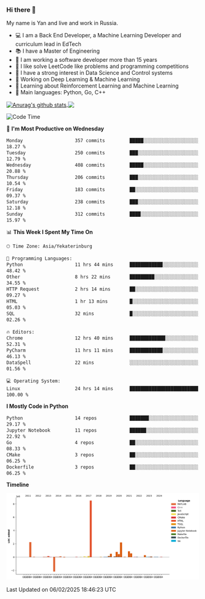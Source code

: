 ### Hi there 👋

My name is Yan and live and work in Russia.

- 💻 I am a Back End Developer, a Machine Learning Developer and curriculum lead in EdTech
- 📚 I have a Master of Engineering
- 🤔 I am working a software developer more than 15 years
- 🌱 I like solve LeetCode like problems and programming competitions
- 📝 I have a strong interest in Data Science and Control systems
- 🔭 Working on Deep Learning & Machine Learning
- 🌱 Learning about Reinforcement Learning and Machine Learning
- 🌟 Main languages: Python, Go, C++

<!--


**yanchick/yanchick** is a ✨ _special_ ✨ repository because its `README.md` (this file) appears on your GitHub profile.

Here are some ideas to get you started:

- I am a self taught Full Stack Developer and a Machine Learning Developer
- 🌱 I’m currently learning ...
- 👯 I’m looking to collaborate on ...
- 🤔 I’m looking for help with ...
- 💬 Ask me about ...
- 📫 How to reach me: ...
- 😄 Pronouns: ...
- ⚡ Fun fact: ...

-->


<a href="https://github.com/anuraghazra/github-readme-stats">
    <img align="center" src="https://github-readme-stats.vercel.app/api?username=yanchick&count_private=true" alt="Anurag's github stats" />
</a>
<a href="https://github.com/anuraghazra/github-readme-stats">
    <img align="center" src="https://github-readme-stats.vercel.app/api/top-langs/?username=yanchick&hide=javascript,html,CSS" />
</a>

<!--START_SECTION:waka-->
![Code Time](http://img.shields.io/badge/Code%20Time-2%2C861%20hrs%2037%20mins-blue)

📅 **I'm Most Productive on Wednesday** 

```text
Monday                   357 commits         █████░░░░░░░░░░░░░░░░░░░░   18.27 % 
Tuesday                  250 commits         ███░░░░░░░░░░░░░░░░░░░░░░   12.79 % 
Wednesday                408 commits         █████░░░░░░░░░░░░░░░░░░░░   20.88 % 
Thursday                 206 commits         ███░░░░░░░░░░░░░░░░░░░░░░   10.54 % 
Friday                   183 commits         ██░░░░░░░░░░░░░░░░░░░░░░░   09.37 % 
Saturday                 238 commits         ███░░░░░░░░░░░░░░░░░░░░░░   12.18 % 
Sunday                   312 commits         ████░░░░░░░░░░░░░░░░░░░░░   15.97 % 
```


📊 **This Week I Spent My Time On** 

```text
🕑︎ Time Zone: Asia/Yekaterinburg

💬 Programming Languages: 
Python                   11 hrs 44 mins      ████████████░░░░░░░░░░░░░   48.42 % 
Other                    8 hrs 22 mins       █████████░░░░░░░░░░░░░░░░   34.55 % 
HTTP Request             2 hrs 14 mins       ██░░░░░░░░░░░░░░░░░░░░░░░   09.27 % 
HTML                     1 hr 13 mins        █░░░░░░░░░░░░░░░░░░░░░░░░   05.03 % 
SQL                      32 mins             █░░░░░░░░░░░░░░░░░░░░░░░░   02.26 % 

🔥 Editors: 
Chrome                   12 hrs 40 mins      █████████████░░░░░░░░░░░░   52.31 % 
PyCharm                  11 hrs 11 mins      ████████████░░░░░░░░░░░░░   46.13 % 
DataSpell                22 mins             ░░░░░░░░░░░░░░░░░░░░░░░░░   01.56 % 

💻 Operating System: 
Linux                    24 hrs 14 mins      █████████████████████████   100.00 % 
```

**I Mostly Code in Python** 

```text
Python                   14 repos            ███████░░░░░░░░░░░░░░░░░░   29.17 % 
Jupyter Notebook         11 repos            ██████░░░░░░░░░░░░░░░░░░░   22.92 % 
Go                       4 repos             ██░░░░░░░░░░░░░░░░░░░░░░░   08.33 % 
CMake                    3 repos             ██░░░░░░░░░░░░░░░░░░░░░░░   06.25 % 
Dockerfile               3 repos             ██░░░░░░░░░░░░░░░░░░░░░░░   06.25 % 
```



**Timeline**

![Lines of Code chart](https://raw.githubusercontent.com/yanchick/yanchick/main/assets/bar_graph.png)


 Last Updated on 06/02/2025 18:46:23 UTC
<!--END_SECTION:waka-->

